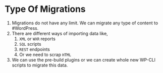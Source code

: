 # Type Of Migrations
1. Migrations do not have any limit. We can migrate any type of content to #WordPress.
2. There are different ways of importing data like,
	1. `XML` or `WXR` reports
	2. `SQL` scripts
	3. `REST` endpoints
	4. Or we need to scrap `HTML`
3. We can use the pre-build plugins or we can create whole new WP-CLI scripts to migrate this data.